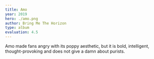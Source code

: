 ```yaml
---
title: Amo
year: 2019
hero: ./amo.png
author: Bring Me The Horizon
type: album
evaluation: 4.5
---
```


Amo made fans angry with its poppy aesthetic, but it is bold, intelligent, thought-provoking and does not give a damn about purists.
